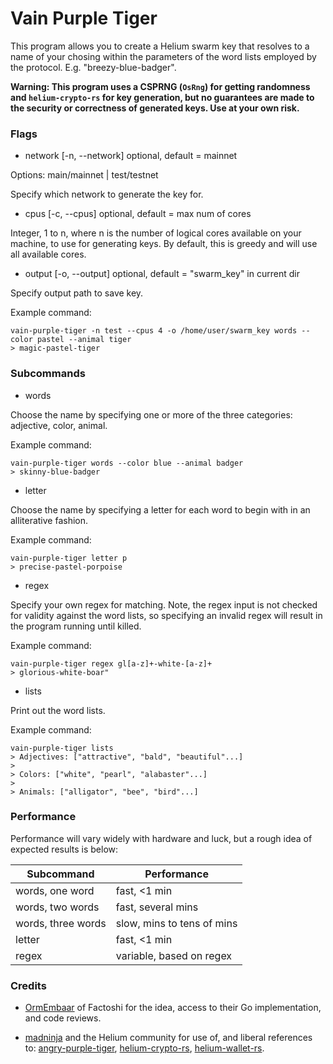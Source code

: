 # Vain Purple Tiger

This program allows you to create a Helium swarm key that resolves to a name of your chosing within the parameters of the word lists employed by the protocol. E.g. "breezy-blue-badger".

**Warning: This program uses a CSPRNG (`OsRng`) for getting randomness and `helium-crypto-rs` for key generation, but no guarantees are made to the security or correctness of generated keys. Use at your own risk.**

### Flags

* network [-n, --network] optional, default = mainnet

Options: main/mainnet | test/testnet

Specify which network to generate the key for.

* cpus [-c, --cpus] optional, default = max num of cores

Integer, 1 to n, where n is the number of logical cores available on your machine, to use for generating keys. By default, this is greedy and will use all available cores.

* output [-o, --output] optional, default = "swarm_key" in current dir

Specify output path to save key.

Example command:

```
vain-purple-tiger -n test --cpus 4 -o /home/user/swarm_key words --color pastel --animal tiger
> magic-pastel-tiger
```

### Subcommands

* words

Choose the name by specifying one or more of the three categories: adjective, color, animal.

Example command:

```
vain-purple-tiger words --color blue --animal badger
> skinny-blue-badger
```

* letter

Choose the name by specifying a letter for each word to begin with in an alliterative fashion.

Example command:

```
vain-purple-tiger letter p
> precise-pastel-porpoise

```

* regex

Specify your own regex for matching. Note, the regex input is not checked for validity against the word lists, so specifying an invalid regex will result in the program running until killed.

Example command:

```
vain-purple-tiger regex gl[a-z]+-white-[a-z]+
> glorious-white-boar"
```

* lists

Print out the word lists.

Example command:

```
vain-purple-tiger lists
> Adjectives: ["attractive", "bald", "beautiful"...]
>
> Colors: ["white", "pearl", "alabaster"...]
>
> Animals: ["alligator", "bee", "bird"...]
```



### Performance

Performance will vary widely with hardware and luck, but a rough idea of expected results is below:

| Subcommand         | Performance                |
| ------------------ | -------------------------- |
| words, one word    | fast, <1 min               |
| words, two words   | fast, several mins         |
| words, three words | slow, mins to tens of mins |
| letter             | fast, <1 min               |
| regex              | variable, based on regex   |



### Credits

* [OrmEmbaar](https://github.com/OrmEmbaar) of Factoshi for the idea, access to their Go implementation, and code reviews.

* [madninja](https://github.com/madninja) and the Helium community for use of, and liberal references to: [angry-purple-tiger](https://github.com/helium/angry-purple-tiger-rs), [helium-crypto-rs](https://github.com/helium/helium-crypto-rs), [helium-wallet-rs](https://github.com/helium/helium-wallet-rs).
